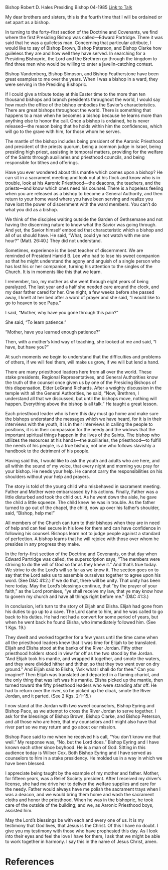 Bishop Robert D. Hales
Presiding Bishop
04-1985
[Link to Talk](https://www.churchofjesuschrist.org/study/general-conference/1985/04/the-mantle-of-a-bishop?lang=eng)

My dear brothers and sisters, this is the fourth time that I will be ordained or set apart as a bishop.

In turning to the forty-first section of the Doctrine and Covenants, we find where the first Presiding Bishop was called—Edward Partridge. There it was said that he was a guileless man. Concerning that particular attribute, I would like to say of Bishop Brown, Bishop Peterson, and Bishop Clarke how guileless they are and how well they have served. In searching for a Presiding Bishopric, the Lord and the Brethren go through the kingdom to find three men who would be willing to enter a javelin-catching contest.

Bishop Vandenberg, Bishop Simpson, and Bishop Featherstone have been great examples to me over the years. When I was a bishop in a ward, they were serving in the Presiding Bishopric.

If I could give a tribute today at this Easter time to the more than ten thousand bishops and branch presidents throughout the world, I would say how much the office of the bishop embodies the Savior’s characteristics. There are great bishops throughout the world. There is something that happens to a man when he becomes a bishop because he learns more than anything else to honor the call. Once a bishop is ordained, he is never released—the reason being that he holds within him the confidences, which will go to the grave with him, for those whom he serves.

The mantle of the bishop includes being president of the Aaronic Priesthood and president of the priests quorum, being a common judge in Israel, being presiding high priest, assisting in temporal matters, providing for the welfare of the Saints through auxiliaries and priesthood councils, and being responsible for tithes and offerings.

Have you ever wondered about this mantle which comes upon a bishop? He can sit in a sacrament meeting and look out at his flock and know who is in trouble, look at his Aaronic Priesthood—the deacons, the teachers, and the priests—and know which ones need his counsel. There is a hopeless feeling when you are released as a bishop to become a General Authority, and then return to your home ward where you have been serving and realize you have lost the power of discernment with the ward members. You can’t do what you did as a bishop.

We think of the disciples waiting outside the Garden of Gethsemane and not having the discerning nature to know what the Savior was going through. And yet, the Savior himself embodied that characteristic which a bishop and all of us should have. He said, “What, could ye not watch with me one hour?” (Matt. 26:40.) They did not understand.

Sometimes, experience is the best teacher of discernment. We are reminded of President Harold B. Lee who had to lose his sweet companion so that he might understand the agony and anguish of a single person who has lost his or her companion, turning his attention to the singles of the Church. It is in moments like this that we learn.

I remember, too, my mother as she went through eight years of being paralyzed. The last year and a half she needed care around the clock, and my dear father cared for her. One night, a few weeks before she passed away, I knelt at her bed after a word of prayer and she said, “I would like to go to heaven to see Papa.”

I said, “Mother, why have you gone through this pain?”

She said, “To learn patience.”

“Mother, have you learned enough patience?”

Then, with a mother’s kind way of teaching, she looked at me and said, “I have, but have you?”

At such moments we begin to understand that the difficulties and problems of others, if we will feel them, will make us grow, if we will but lend a hand.

There are many priesthood leaders here from all over the world. These stake presidents, Regional Representatives, and General Authorities know the truth of the counsel once given us by one of the Presiding Bishops of this dispensation, Elder LeGrand Richards. After a weighty discussion in the temple with all the General Authorities, he said, “Now, Brethren, I understand all that we discussed, but until the bishops move, nothing will happen. Everything above the bishop is all talk.” He taught a great lesson.

Each priesthood leader who is here this day must go home and make sure the bishops understand the messages which we have heard, for it is in their interviews with the youth, it is in their interviews in calling the people to positions, it is in their compassion for the needy and the widows that the important spiritual things happen in the lives of the Saints. The bishop who utilizes the resources at his hands—the auxiliaries, the priesthood—to fulfill the needs of his people, is a true bishop, not one who follows slavishly a handbook to the detriment of his people.

Having said this, I would like to ask the youth and adults who are here, and all within the sound of my voice, that every night and morning you pray for your bishop. He needs your help. He cannot carry the responsibilities on his shoulders without your help and prayers.

The story is told of the young child who misbehaved in sacrament meeting. Father and Mother were embarrassed by his actions. Finally, Father was a little disturbed and took the child out. As he went down the aisle, he gave the child a little squeeze. The child knew he was in trouble. As the father turned to go out of the chapel, the child, now up over his father’s shoulder, said, “Bishop, help me!”

All members of the Church can turn to their bishops when they are in need of help and can feel secure in his love for them and can have confidence in following his counsel. Bishops learn not to judge people against a standard of perfection. A bishop learns that he will rejoice with those over whom he presides in any progress they make.

In the forty-first section of the Doctrine and Covenants, on that day when Edward Partridge was called, the superscription says, “The members were striving to do the will of God so far as they knew it.” And that’s true today. We strive to do the Lord’s will so far as we know it. The section goes on to say that the Lord asks us to assemble ourselves together to agree upon his word. (See D&C 41:2.) If we do that, there will be unity. That unity has been here today. May the Lord’s blessings continue, that “by the prayer of your faith,” as the Lord promises, “ye shall receive my law, that ye may know how to govern my church and have all things right before me.” (D&C 41:3.)

In conclusion, let’s turn to the story of Elijah and Elisha. Elijah had gone from his duties to go up to a cave. The Lord came to him, and he was called to go back to his duties. He had not had a convert for some period of years, but when he went back he found Elisha, who immediately followed him. (See 1 Kgs. 19.)

They dwelt and worked together for a few years until the time came when all the priesthood leaders knew that it was time for Elijah to be translated. Elijah and Elisha stood at the banks of the River Jordan. Fifty other priesthood holders stood in view far off as the two stood by the Jordan. “And Elijah took his mantle, and wrapped it together, and smote the waters, and they were divided hither and thither, so that they two went over on dry ground.” And Elijah said to Elisha, “Ask what I shall do for thee.” Can you imagine? Then Elijah was translated and departed in a flaming chariot, and the only thing that was left was his mantle. Elisha picked up the mantle, then turned toward the fifty priesthood leaders who were standing afar off. He had to return over the river, so he picked up the cloak, smote the River Jordan, and it parted. (See 2 Kgs. 2:1–15.)

I now stand at the Jordan with two sweet counselors, Bishop Eyring and Bishop Pace, as we attempt to cross the River Jordan to serve together. I ask for the blessings of Bishop Brown, Bishop Clarke, and Bishop Peterson, and all those who are here, that my counselors and I might also have that river part so we may return and go about our mission.

Bishop Pace said to me when he received his call, “You don’t know me that well.” My response was, “No, but the Lord does.” Bishop Eyring and I have known each other since boyhood. He is a man of God. Sitting in this audience today is Wilber Cox. Both Bishop Eyring and I have served as counselors to him in a stake presidency. He molded us in a way in which we have been blessed.

I appreciate being taught by the example of my mother and father. Mother, for fifteen years, was a Relief Society president. After I received my driver’s license, she had me drive her to deliver the welfare supplies and care for the needy. Father would always have me polish the sacrament trays when I was a deacon, and we would bring them home and wash the sacrament cloths and honor the priesthood. When he was in the bishopric, he took care of the outside of the building; and we, as Aaronic Priesthood boys, assisted him.

May the Lord’s blessings be with each and every one of us. It is my testimony that God lives, that Jesus is the Christ. Of this I have no doubt. I give you my testimony with those who have prophesied this day. As I look into their eyes and feel the love I have for them, I ask that we might be able to work together in harmony. I say this in the name of Jesus Christ, amen.

# References
